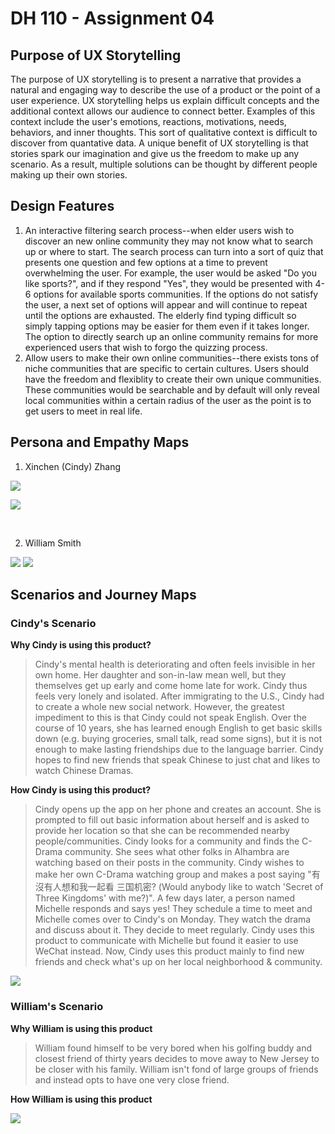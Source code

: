 # DH 110 - Assignment 04

## Purpose of UX Storytelling

The purpose of UX storytelling is to present a narrative that provides a natural and engaging way to describe the use of a product or the point of a user experience. UX storytelling helps us explain difficult concepts and the additional context allows our audience to connect better. Examples of this context include the user's emotions, reactions, motivations, needs, behaviors, and inner thoughts. This sort of qualitative context is difficult to discover from quantative data. A unique benefit of UX storytelling is that stories spark our imagination and give us the freedom to make up any scenario. As a result, multiple solutions can be thought by different people making up their own stories. 

## Design Features

1. An interactive filtering search process--when elder users wish to discover an new online community they may not know what to search up or where to start. The search process can turn into a sort of quiz that presents one question and few options at a time to prevent overwhelming the user. For example, the user would be asked "Do you like sports?", and if they respond "Yes", they would be presented with 4-6 options for available sports communities. If the options do not satisfy the user, a next set of options will appear and will continue to repeat until the options are exhausted. The elderly find typing difficult so simply tapping options may be easier for them even if it takes longer. The option to directly search up an online community remains for more experienced users that wish to forgo the quizzing process.
2. Allow users to make their own online communities--there exists tons of niche communities that are specific to certain cultures. Users should have the freedom and flexiblity to create their own unique communities. These communities would be searchable and by default will only reveal local communities within a certain radius of the user as the point is to get users to meet in real life.  

## Persona and Empathy Maps

1. Xinchen (Cindy) Zhang

![](/assignment04/assginment%2004/Cindy%20Zhang.png)

![](/assignment04/assginment%2004/Frame%201.png)

</br>

2. William Smith 

![](/assignment04/assginment%2004/William%20Smith.png)
![](/assignment04/assginment%2004/Frame%202.png)

## Scenarios and Journey Maps

### Cindy's Scenario

**Why Cindy is using this product?**

> Cindy's mental health is deteriorating and often feels invisible in her own home. Her daughter and son-in-law mean well, but they themselves get up early and come home late for work. Cindy thus feels very lonely and isolated. After immigrating to the U.S., Cindy had to create a whole new social network. However, the greatest impediment to this is that Cindy could not speak English. Over the course of 10 years, she has learned enough English to get basic skills down (e.g. buying groceries, small talk, read some signs), but it is not enough to make lasting friendships due to the language barrier. Cindy hopes to find new friends that speak Chinese to just chat and likes to watch Chinese Dramas.  

**How Cindy is using this product?**

> Cindy opens up the app on her phone and creates an account. She is prompted to fill out basic information about herself and is asked to provide her location so that she can be recommended nearby people/communities. Cindy looks for a community and finds the C-Drama community. She sees what other folks in Alhambra are watching based on their posts in the community. Cindy wishes to make her own C-Drama watching group and makes a post saying "有沒有人想和我一起看 三国机密? (Would anybody like to watch 'Secret of Three Kingdoms' with me?)". A few days later, a person named Michelle responds and says yes! They schedule a time to meet and Michelle comes over to Cindy's on Monday. They watch the drama and discuss about it. They decide to meet regularly. Cindy uses this product to communicate with Michelle but found it easier to use WeChat instead. Now, Cindy uses this product mainly to find new friends and check what's up on her local neighborhood & community.

![](/assignment04/assginment%2004/Cindy%20Journey%20Map.png)

### William's Scenario

**Why William is using this product**

> William found himself to be very bored when his golfing buddy and closest friend of thirty years decides to move away to New Jersey to be closer with his family. William isn't fond of large groups of friends and instead opts to have one very close friend.

**How William is using this product** 
> 

![](/assignment04/assginment%2004/William%20Journey%20Map.png)
